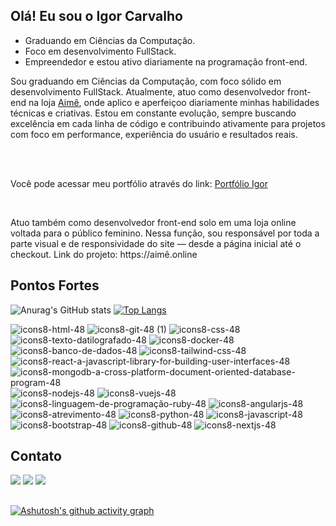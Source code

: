 <h2> Olá! Eu sou o Igor Carvalho</h2>


<ul>
  <li>Graduando em Ciências da Computação.</li>
  <li>Foco em desenvolvimento FullStack.</li>
  <li>Empreendedor e estou ativo diariamente na programação front-end.</li>
</ul>
<p>Sou graduando em Ciências da Computação, com foco sólido em desenvolvimento FullStack. Atualmente, atuo como desenvolvedor front-end na loja <a href="https://aimê.online" target="_blank">Aimê</a>, onde aplico e aperfeiçoo diariamente minhas habilidades técnicas e criativas. Estou em constante evolução, sempre buscando excelência em cada linha de código e contribuindo ativamente para projetos com foco em performance, experiência do usuário e resultados reais.</p>
<br><br>
<p>Você pode acessar meu portfólio através do link: <a href="https://igor-carvalho-portfolio.vercel.app/">Portfólio Igor</a></p>
<br>
<p>Atuo também como desenvolvedor front-end solo em uma loja online voltada para o público feminino. Nessa função, sou responsável por toda a parte visual e de responsividade do site — desde a página inicial até o checkout. Link do projeto: https://aimê.online</p>

<h2>Pontos Fortes</h2>


<section>

![Anurag's GitHub stats](https://github-readme-stats.vercel.app/api?username=Igor-c17&show_icons=true&theme=radical&locale=pt-br)
[![Top Langs](https://github-readme-stats.vercel.app/api/top-langs/?username=Igor-c17&layout=donut&theme=radical&locale=pt-br)](https://github.com/anuraghazra/github-readme-stats)


![icons8-html-48](https://github.com/Igor-c17/Igor-c17/assets/148907606/a95b49c3-e750-4d56-a436-fdf6022facdc)
![icons8-git-48 (1)](https://github.com/Igor-c17/Igor-c17/assets/148907606/af254e18-c8c7-4ed7-9fe9-2c6cf96f565f)
![icons8-css-48](https://github.com/Igor-c17/Igor-c17/assets/148907606/75f1010f-93dc-4661-9c81-545806aff04c)
![icons8-texto-datilografado-48](https://github.com/Igor-c17/Igor-c17/assets/148907606/b2c456a6-623e-4a41-8ca9-c12f60e7d259)
![icons8-docker-48](https://github.com/Igor-c17/Igor-c17/assets/148907606/da7f9ba2-df89-4f92-b9f2-2b15ad1e5068)
![icons8-banco-de-dados-48](https://github.com/Igor-c17/Igor-c17/assets/148907606/8b525132-e535-485c-a311-cd3a8d485fc8)
![icons8-tailwind-css-48](https://github.com/Igor-c17/Igor-c17/assets/148907606/eff7299b-e316-4196-a942-35d5140c3af9)
![icons8-react-a-javascript-library-for-building-user-interfaces-48](https://github.com/Igor-c17/Igor-c17/assets/148907606/4bf66b5c-3aed-42fa-ba65-f34888eaa0a1)
![icons8-mongodb-a-cross-platform-document-oriented-database-program-48](https://github.com/Igor-c17/Igor-c17/assets/148907606/45224936-e558-4bdc-97a8-2151f32ff8e7)
![icons8-nodejs-48](https://github.com/Igor-c17/Igor-c17/assets/148907606/6979b7e9-e1d3-4213-8629-797325b916c3)
![icons8-vuejs-48](https://github.com/Igor-c17/Igor-c17/assets/148907606/136b172d-3ee2-4c2e-b8d7-abf3e3abbd00)
![icons8-linguagem-de-programação-ruby-48](https://github.com/Igor-c17/Igor-c17/assets/148907606/02652b2a-a70d-471c-a04f-0896dbb9ce55)
![icons8-angularjs-48](https://github.com/Igor-c17/Igor-c17/assets/148907606/a569016d-c8c2-4f7d-982c-9b76036b7160)
![icons8-atrevimento-48](https://github.com/Igor-c17/Igor-c17/assets/148907606/5379efc8-c457-477b-b103-cb75d4ad3149)
![icons8-python-48](https://github.com/Igor-c17/Igor-c17/assets/148907606/b938004c-2951-489e-87ab-273da1c7aae1)
![icons8-javascript-48](https://github.com/Igor-c17/Igor-c17/assets/148907606/017f7ac1-7d3c-4129-bfda-43502e577572)
![icons8-bootstrap-48](https://github.com/Igor-c17/Igor-c17/assets/148907606/875f12dc-b2ba-4125-a8b9-b7cca002da49)
![icons8-github-48](https://github.com/Igor-c17/Igor-c17/assets/148907606/f978046c-c0d6-4391-9f24-1238031cfbec)
![icons8-nextjs-48](https://github.com/Igor-c17/Igor-c17/assets/148907606/eba3c311-3877-4125-8ad9-0b7022968949)

</section>

<h2>Contato</h2>

<div> 
  <a href="https://instagram.com/i.guuu_c17" target="_blank"><img src="https://img.shields.io/badge/-Instagram-%23E4405F?style=for-the-badge&logo=instagram&logoColor=white" target="_blank"></a>
  <a href="https://www.linkedin.com/in/igorcarvalhofs/" target="_blank"><img src="https://img.shields.io/badge/-LinkedIn-%230077B5?style=for-the-badge&logo=linkedin&logoColor=white" target="_blank"></a> 
  <a href = "mailto:igordankesttrout7@gmail.com"><img src="https://img.shields.io/badge/-Gmail-%23333?style=for-the-badge&logo=gmail&logoColor=white" target="_blank"></a>
  
  
</div>

##
<div>
  
[![Ashutosh's github activity graph](https://github-readme-activity-graph.vercel.app/graph?username=Igor-c17&locale='pt-br'&bg_color=141321&color=d83a7c&line=d83a7c&point=dbbf42&area=true&hide_border=true)](https://github.com/ashutosh00710/github-readme-activity-graph)


</div>
